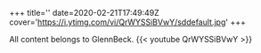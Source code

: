 +++
title=''
date=2020-02-21T17:49:49Z
cover='https://i.ytimg.com/vi/QrWYSSiBVwY/sddefault.jpg'
+++

All content belongs to GlennBeck.
{{< youtube QrWYSSiBVwY >}}
